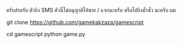 ครับสำหรับ ตัวยิง SMS ตัวนี้ไม่อนุญาติให้ขาย / แจกนะครับ หรือไปยิงมั่วซั่ว นะครับ ผม 

git clone https://github.com/gamekakzaza/gamescript

cd gamescript
python game.py
